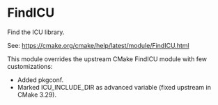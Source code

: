 # FindICU

Find the ICU library.

See: https://cmake.org/cmake/help/latest/module/FindICU.html

This module overrides the upstream CMake FindICU module with few customizations:

- Added pkgconf.
- Marked ICU_INCLUDE_DIR as advanced variable (fixed upstream in CMake 3.29).
